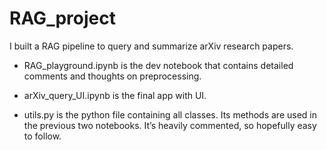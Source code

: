 # RAG_project

I built a RAG pipeline to query and summarize arXiv research papers.

- RAG_playground.ipynb is the dev notebook that contains detailed comments and thoughts on preprocessing.

- arXiv_query_UI.ipynb is the final app with UI. 

- utils.py is the python file containing all classes. Its methods are used in the previous two notebooks. It’s heavily commented, so hopefully easy to follow.
